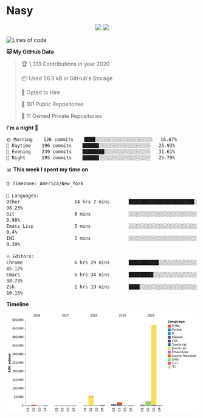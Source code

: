 # Nasy

<p align="center">
<img height="200" src="https://github-readme-stats.vercel.app/api?username=nasyxx&count_private=true&show_icons=true&theme=dracula&include_all_commits=true"/>
<img height="200" src="https://github-readme-stats.vercel.app/api/top-langs/?username=nasyxx&theme=dracula&hide=html,jupyter+notebook&count_private=true&show_icons=true"
</p>

<!--START_SECTION:waka-->
![Lines of code](https://img.shields.io/badge/From%20Hello%20World%20I've%20written-14.2%20million%20Lines%20of%20code-blue)

**🐱 My GitHub Data** 

> 🏆 1,313 Contributions in year 2020
 > 
> 📦 Used 56.3 kB in GitHub's Storage 
 > 
> 💼 Opted to Hire
 > 
> 📜 101 Public Repositories 
 > 
> 🔑 11 Owned Private Repositories 

**I'm a night 🦉** 

```text
🌞 Morning    126 commits    ████░░░░░░░░░░░░░░░░░░░░░   16.67% 
🌆 Daytime    196 commits    ██████░░░░░░░░░░░░░░░░░░░   25.93% 
🌃 Evening    239 commits    ████████░░░░░░░░░░░░░░░░░   31.61% 
🌙 Night      195 commits    ██████░░░░░░░░░░░░░░░░░░░   25.79%

```


📊 **This week I spent my time on** 

```text
⌚︎ Timezone: America/New_York

💬 Languages: 
Other                    14 hrs 7 mins       ████████████████████████░   98.23% 
Git                      8 mins              ░░░░░░░░░░░░░░░░░░░░░░░░░   0.98% 
Emacs Lisp               3 mins              ░░░░░░░░░░░░░░░░░░░░░░░░░   0.4% 
INI                      3 mins              ░░░░░░░░░░░░░░░░░░░░░░░░░   0.39%

🔥 Editors: 
Chrome                   6 hrs 29 mins       ███████████░░░░░░░░░░░░░░   45.12% 
Emacs                    5 hrs 34 mins       █████████░░░░░░░░░░░░░░░░   38.73% 
Zsh                      2 hrs 19 mins       ████░░░░░░░░░░░░░░░░░░░░░   16.15%

```

**Timeline**

![Chart not found](https://github.com/nasyxx/nasyxx/blob/master/charts/bar_graph.png) 


<!--END_SECTION:waka-->

<!-- ![visitors](https://visitor-badge.laobi.icu/badge?page_id=nasyxx.nasyxx) -->
